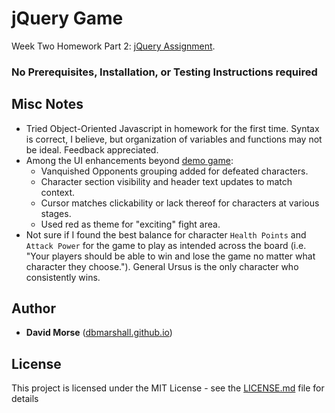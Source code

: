# jQuery Game

Week Two Homework Part 2: [jQuery Assignment](http://ucb.bootcampcontent.com/UCB-Coding-Bootcamp/09-11-2017-UCB-Class-Repository-FSF-FT/blob/master/02-week/homework/part-2/homework_instructions.md).

### No Prerequisites, Installation, or Testing Instructions required

## Misc Notes

* Tried Object-Oriented Javascript in homework for the first time.  Syntax is correct, I believe, but organization of variables and functions may not be ideal.  Feedback appreciated.  
* Among the UI enhancements beyond [demo game](http://ucb.bootcampcontent.com/UCB-Coding-Bootcamp/09-11-2017-UCB-Class-Repository-FSF-FT/raw/master/02-week/homework/part-2/homework_demos/starwars_demo.mp4):
  * Vanquished Opponents grouping added for defeated characters. 
  * Character section visibility and header text updates to match context. 
  * Cursor matches clickability or lack thereof for characters at various stages.
  * Used red as theme for "exciting" fight area.
* Not sure if I found the best balance for character `Health Points` and `Attack Power` for the game to play as intended across the board (i.e. "Your players should be able to win and lose the game no matter what character they choose."). General Ursus is the only character who consistently wins. 

## Author

* **David Morse** ([dbmarshall.github.io](https://dbmarshall.github.io))

## License

This project is licensed under the MIT License - see the [LICENSE.md](LICENSE.md) file for details

